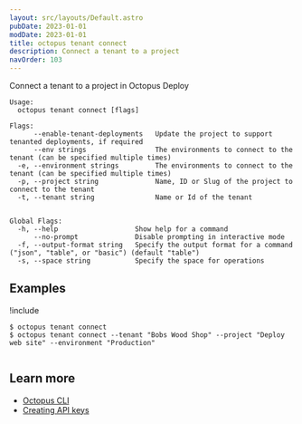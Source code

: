 ```yaml
---
layout: src/layouts/Default.astro
pubDate: 2023-01-01
modDate: 2023-01-01
title: octopus tenant connect
description: Connect a tenant to a project
navOrder: 103
---
```


Connect a tenant to a project in Octopus Deploy


```
Usage:
  octopus tenant connect [flags]

Flags:
      --enable-tenant-deployments   Update the project to support tenanted deployments, if required
      --env strings                 The environments to connect to the tenant (can be specified multiple times)
  -e, --environment strings         The environments to connect to the tenant (can be specified multiple times)
  -p, --project string              Name, ID or Slug of the project to connect to the tenant
  -t, --tenant string               Name or Id of the tenant


Global Flags:
  -h, --help                   Show help for a command
      --no-prompt              Disable prompting in interactive mode
  -f, --output-format string   Specify the output format for a command ("json", "table", or "basic") (default "table")
  -s, --space string           Specify the space for operations

```

## Examples

!include <samples-instance>


```
$ octopus tenant connect
$ octopus tenant connect --tenant "Bobs Wood Shop" --project "Deploy web site" --environment "Production"


```

## Learn more

- [Octopus CLI](/docs/octopus-rest-api/cli/)
- [Creating API keys](/docs/octopus-rest-api/how-to-create-an-api-key/)